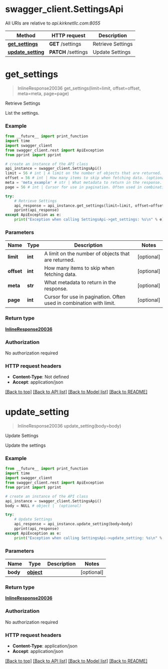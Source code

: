 # swagger_client.SettingsApi

All URIs are relative to *api.kirknetllc.com:8055*

Method | HTTP request | Description
------------- | ------------- | -------------
[**get_settings**](SettingsApi.md#get_settings) | **GET** /settings | Retrieve Settings
[**update_setting**](SettingsApi.md#update_setting) | **PATCH** /settings | Update Settings

# **get_settings**
> InlineResponse20036 get_settings(limit=limit, offset=offset, meta=meta, page=page)

Retrieve Settings

List the settings.

### Example
```python
from __future__ import print_function
import time
import swagger_client
from swagger_client.rest import ApiException
from pprint import pprint

# create an instance of the API class
api_instance = swagger_client.SettingsApi()
limit = 56 # int | A limit on the number of objects that are returned. (optional)
offset = 56 # int | How many items to skip when fetching data. (optional)
meta = 'meta_example' # str | What metadata to return in the response. (optional)
page = 56 # int | Cursor for use in pagination. Often used in combination with limit. (optional)

try:
    # Retrieve Settings
    api_response = api_instance.get_settings(limit=limit, offset=offset, meta=meta, page=page)
    pprint(api_response)
except ApiException as e:
    print("Exception when calling SettingsApi->get_settings: %s\n" % e)
```

### Parameters

Name | Type | Description  | Notes
------------- | ------------- | ------------- | -------------
 **limit** | **int**| A limit on the number of objects that are returned. | [optional] 
 **offset** | **int**| How many items to skip when fetching data. | [optional] 
 **meta** | **str**| What metadata to return in the response. | [optional] 
 **page** | **int**| Cursor for use in pagination. Often used in combination with limit. | [optional] 

### Return type

[**InlineResponse20036**](InlineResponse20036.md)

### Authorization

No authorization required

### HTTP request headers

 - **Content-Type**: Not defined
 - **Accept**: application/json

[[Back to top]](#) [[Back to API list]](../README.md#documentation-for-api-endpoints) [[Back to Model list]](../README.md#documentation-for-models) [[Back to README]](../README.md)

# **update_setting**
> InlineResponse20036 update_setting(body=body)

Update Settings

Update the settings

### Example
```python
from __future__ import print_function
import time
import swagger_client
from swagger_client.rest import ApiException
from pprint import pprint

# create an instance of the API class
api_instance = swagger_client.SettingsApi()
body = NULL # object |  (optional)

try:
    # Update Settings
    api_response = api_instance.update_setting(body=body)
    pprint(api_response)
except ApiException as e:
    print("Exception when calling SettingsApi->update_setting: %s\n" % e)
```

### Parameters

Name | Type | Description  | Notes
------------- | ------------- | ------------- | -------------
 **body** | [**object**](object.md)|  | [optional] 

### Return type

[**InlineResponse20036**](InlineResponse20036.md)

### Authorization

No authorization required

### HTTP request headers

 - **Content-Type**: application/json
 - **Accept**: application/json

[[Back to top]](#) [[Back to API list]](../README.md#documentation-for-api-endpoints) [[Back to Model list]](../README.md#documentation-for-models) [[Back to README]](../README.md)

